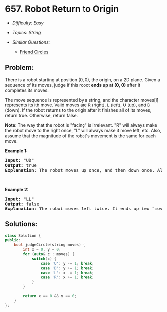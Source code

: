 # 657. Robot Return to Origin

* *Difficulty: Easy*

* *Topics: String*

* *Similar Questions:*

  * [Friend Circles](friend-circles.md)

## Problem:

<p>There is a robot starting at position (0, 0), the origin, on a 2D plane. Given a sequence of its moves, judge if this robot <strong>ends up at (0, 0)</strong> after it completes its moves.</p>

<p>The move sequence is represented by a string, and the character moves[i] represents its ith move. Valid moves are R (right), L (left), U (up), and D (down). If the robot returns to the origin after it finishes all of its moves, return true. Otherwise, return false.</p>

<p><strong>Note</strong>: The way that the robot is &quot;facing&quot; is irrelevant. &quot;R&quot; will always make the robot move to the right once, &quot;L&quot; will always make it move left, etc. Also, assume that the magnitude of the robot&#39;s movement is the same for each move.</p>

<p><b>Example 1:</b></p>

<pre>
<b>Input:</b> &quot;UD&quot;
<b>Output:</b> true 
<strong>Explanation</strong>: The robot moves up once, and then down once. All moves have the same magnitude, so it ended up at the origin where it started. Therefore, we return true.
</pre>

<p>&nbsp;</p>

<p><b>Example 2:</b></p>

<pre>
<b>Input:</b> &quot;LL&quot;
<b>Output:</b> false
<strong>Explanation</strong>: The robot moves left twice. It ends up two &quot;moves&quot; to the left of the origin. We return false because it is not at the origin at the end of its moves.
</pre>

## Solutions:

```c++
class Solution {
public:
    bool judgeCircle(string moves) {
        int x = 0, y = 0;
        for (auto& c : moves) {
            switch(c) {
                case 'U': y -= 1; break;
                case 'D': y += 1; break;
                case 'L': x -= 1; break;
                case 'R': x += 1; break;
            }
        }
        
        return x == 0 && y == 0;
    }
};
```
